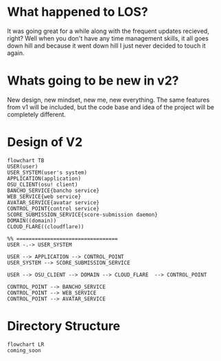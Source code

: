 # What happened to LOS?
It was going great for a while along with the frequent updates recieved, right? Well when you don't have any time management skills, it all goes down hill and because it went down hill I just never decided to touch it again.

# Whats going to be new in v2?
New design, new mindset, new me, new everything. The same features from v1 will be included, but the code base and idea of the project will be completely different.

# Design of V2
```mermaid
flowchart TB
USER(user)
USER_SYSTEM(user's system)
APPLICATION(application)
OSU_CLIENT(osu! client)
BANCHO_SERVICE{bancho service}
WEB_SERVICE{web service}
AVATAR_SERVICE{avatar service}
CONTROL_POINT{control service}
SCORE_SUBMISSION_SERVICE{score-submission daemon}
DOMAIN((domain))
CLOUD_FLARE((cloudflare))

%% =================================
USER -.-> USER_SYSTEM

USER --> APPLICATION --> CONTROL_POINT
USER_SYSTEM --> SCORE_SUBMISSION_SERVICE

USER --> OSU_CLIENT --> DOMAIN --> CLOUD_FLARE  --> CONTROL_POINT

CONTROL_POINT --> BANCHO_SERVICE
CONTROL_POINT --> WEB_SERVICE
CONTROL_POINT --> AVATAR_SERVICE
```

# Directory Structure
```mermaid
flowchart LR
coming_soon
```
